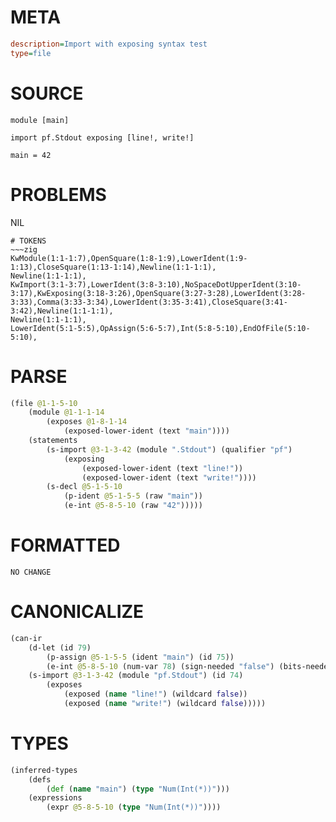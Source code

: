 # META
~~~ini
description=Import with exposing syntax test
type=file
~~~
# SOURCE
~~~roc
module [main]

import pf.Stdout exposing [line!, write!]

main = 42
~~~
# PROBLEMS
NIL

~~~
# TOKENS
~~~zig
KwModule(1:1-1:7),OpenSquare(1:8-1:9),LowerIdent(1:9-1:13),CloseSquare(1:13-1:14),Newline(1:1-1:1),
Newline(1:1-1:1),
KwImport(3:1-3:7),LowerIdent(3:8-3:10),NoSpaceDotUpperIdent(3:10-3:17),KwExposing(3:18-3:26),OpenSquare(3:27-3:28),LowerIdent(3:28-3:33),Comma(3:33-3:34),LowerIdent(3:35-3:41),CloseSquare(3:41-3:42),Newline(1:1-1:1),
Newline(1:1-1:1),
LowerIdent(5:1-5:5),OpAssign(5:6-5:7),Int(5:8-5:10),EndOfFile(5:10-5:10),
~~~
# PARSE
~~~clojure
(file @1-1-5-10
	(module @1-1-1-14
		(exposes @1-8-1-14
			(exposed-lower-ident (text "main"))))
	(statements
		(s-import @3-1-3-42 (module ".Stdout") (qualifier "pf")
			(exposing
				(exposed-lower-ident (text "line!"))
				(exposed-lower-ident (text "write!"))))
		(s-decl @5-1-5-10
			(p-ident @5-1-5-5 (raw "main"))
			(e-int @5-8-5-10 (raw "42")))))
~~~
# FORMATTED
~~~roc
NO CHANGE
~~~
# CANONICALIZE
~~~clojure
(can-ir
	(d-let (id 79)
		(p-assign @5-1-5-5 (ident "main") (id 75))
		(e-int @5-8-5-10 (num-var 78) (sign-needed "false") (bits-needed "7") (value "42") (id 78)))
	(s-import @3-1-3-42 (module "pf.Stdout") (id 74)
		(exposes
			(exposed (name "line!") (wildcard false))
			(exposed (name "write!") (wildcard false)))))
~~~
# TYPES
~~~clojure
(inferred-types
	(defs
		(def (name "main") (type "Num(Int(*))")))
	(expressions
		(expr @5-8-5-10 (type "Num(Int(*))"))))
~~~